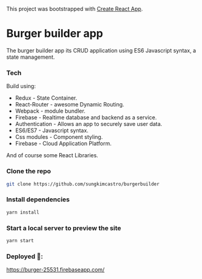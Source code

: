 This project was bootstrapped with [Create React App](https://github.com/facebook/create-react-app).


# Burger builder app

The burger builder app its CRUD application using ES6 Javascript syntax, a state management.

### Tech

Build using:

* Redux - State Container.
* React-Router - awesome Dynamic Routing.
* Webpack - module bundler.
* Firebase - Realtime database and backend as a service.
* Authentication - Allows an app to securely save user data.
* ES6/ES7 - Javascript syntax.
* Css modules - Component styling.
* Firebase - Cloud Application Platform.

And of course some React Libraries.


### Clone the repo

```bash
git clone https://github.com/sungkimcastro/burgerbuilder
```

### Install dependencies

```bash
yarn install
```

### Start a local server to preview the site

```bash
yarn start
```

### Deployed 🚀: 

https://burger-25531.firebaseapp.com/



